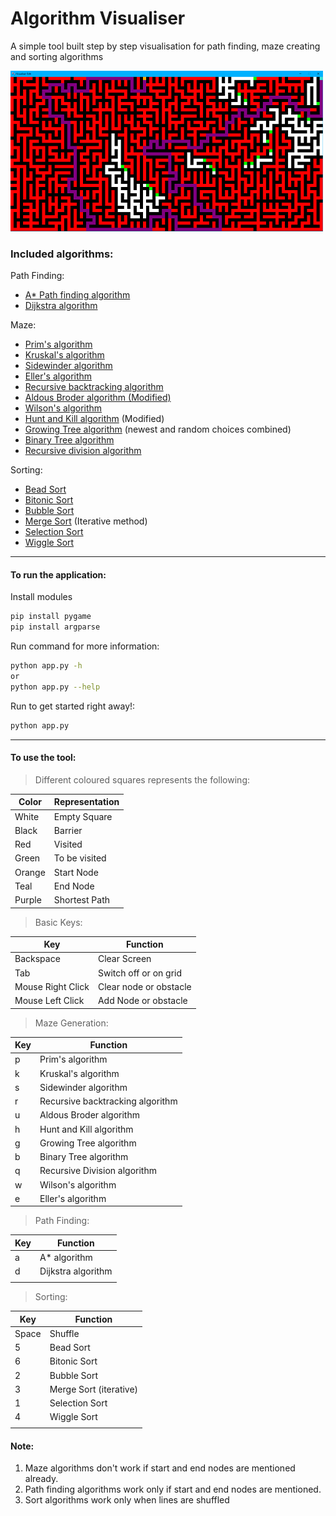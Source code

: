 # Algorithm Visualiser

A simple tool built step by step visualisation for path finding, maze creating and sorting algorithms 

![Example](Fonts/Example.png "Example")

### Included algorithms:

Path Finding:
* [A* Path finding algorithm](Algorithms/astar.py)
* [Dijkstra algorithm](Algorithms/dijkstra.py)

Maze:
* [Prim's algorithm](Algorithms/prims.py)
* [Kruskal's algorithm](Algorithms/kruskal.py)
* [Sidewinder algorithm](Algorithms/sidewinder.py)
* [Eller's algorithm](Algorithms/ellers.py)
* [Recursive backtracking algorithm](Algorithms/recursive_backtracking.py)
* [Aldous Broder algorithm (Modified)](Algorithms/aldous_broder.py)
* [Wilson's algorithm](Algorithms/wilson.py)
* [Hunt and Kill algorithm](Algorithms/hunt_and_kill.py) (Modified)
* [Growing Tree algorithm](Algorithms/growing_tree.py) (newest and random choices combined)
* [Binary Tree algorithm](Algorithms/binary_tree.py)
* [Recursive division algorithm](Algorithms/recursive_division.py)

Sorting:
* [Bead Sort](Sorts/bead.py)
* [Bitonic Sort](Sorts/bitonic.py)
* [Bubble Sort](Sorts/bubble.py)
* [Merge Sort](Sorts/iterativemerge.py) (Iterative method)
* [Selection Sort](Sorts/selection.py)
* [Wiggle Sort](Sorts/bubble.py)

---
#### To run the application:

Install modules
```bash
pip install pygame
pip install argparse
```

Run command for more information:
```bash
python app.py -h
or
python app.py --help
```

Run to get started right away!:
```bash
python app.py
```

---
#### To use the tool:
> Different coloured squares represents the following:

|  Color 	|   Representation	|  
|---	|---	|
|   White	|  Empty Square 	|
|   Black	| Barrier  	|
|   Red	|   Visited	|
|   Green	|  To be visited 	|
|   Orange	|   Start Node	|
|   Teal	|   End Node	|
|   Purple	|   Shortest Path	|

> Basic Keys:

|   Key	|   Function	|
|---	|---	|
| Backspace  	|  Clear Screen 	|
|   Tab	|  Switch off or on grid 	|
|   Mouse Right Click	|   Clear node or obstacle	|
|   Mouse Left Click	|   Add Node or obstacle	|

> Maze Generation:

|   Key	|   Function	|
|---	|---	|
| p  	|   Prim's algorithm	|
|  k 	|   Kruskal's algorithm	|
|   s	|   Sidewinder algorithm	|
|  r 	|   Recursive backtracking algorithm	|
|  u 	|   Aldous Broder algorithm	|
|  h 	|   Hunt and Kill algorithm	|
|   g	|   Growing Tree algorithm	|
|   b	|   Binary Tree algorithm	|
|   q	|   Recursive Division algorithm	|
|  w 	|  	 Wilson's algorithm|
|  e 	|  	 Eller's algorithm|

> Path Finding:

|   Key	|   Function	|
|---	|---	|
| a  	|   A* algorithm	|
| d  	|   Dijkstra algorithm	|
|   	|  	|

> Sorting:

|   Key	|   Function	|
|---	|---	|
|   Space	| Shuffle 	|
|  5 	|  Bead Sort	|
|  6 	|  Bitonic Sort	|
| 2  	|   Bubble Sort	|
| 3  	|  Merge Sort (iterative)	|
|  1 	|  Selection Sort	|
|   4	|  	Wiggle Sort|
|   	|  	|

#### Note:
1) Maze algorithms don't work if start and end nodes are mentioned already.
2) Path finding algorithms work only if start and end nodes are mentioned.
3) Sort algorithms work only when lines are shuffled 